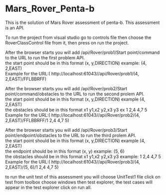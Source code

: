 # Mars_Rover_Penta-b
 
This is the solution of Mars Rover assessment of penta-b. This assessment is an API.

To run the project from visual studio go to controls file then choose the RoverClassControl file from it, then press on run the project.

After the browser starts you will add /api/Rover/prob1/Start point/command to the URL to run the first problem API.     
the start point should be in this format (x, y,DIRECTION) example: (4, 2,EAST)   
Example for the URL:( http://localhost:61043//api/Rover/prob1/(4, 2,EAST)/FFLBBRFF)

After the browser starts you will add /api/Rover/prob2/Start point/command/obstacles to the URL to run the second prolem API.     
the start point should be in this format (x, y,DIRECTION) example (4, 2,EAST)  
the obstacles should be in this format x1 y1,x2 y2,x3 y3 ex 1 2,4 4,7 5   
Example for the URL:( http://localhost:61043//api/Rover/prob2/(4, 2,EAST)/FFLBBRFF/1 2,4 4,7 5)

After the browser starts you will add /api/Rover/prob3/Start point/endpoint/obstacles to the URL to run the third prolem API.     
the start point should be in this format (x, y,DIRECTION) example (4, 2,EAST)  
the endpoint should be in this format (x, y) example: (5, 6)   
the obstacles should be in this format x1 y1,x2 y2,x3 y3 example: 1 2,4 4,7 5  
Example for the URL:( http://localhost:61043//api/Rover/prob3/(4, 2,EAST)/(5, 6)/1 2,4 4,7 5) 

to run the unit test of this assessment you will choose UnitTest1 file click on test from toolbox choose windows then test explorer, the test cases will appear in the test explorer click on run all.
